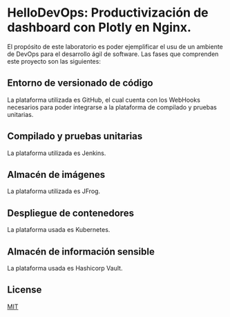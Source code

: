 # HelloDevOps: Productivización de dashboard con Plotly en Nginx.

El propósito de este laboratorio es poder ejemplificar el usu de un ambiente de DevOps para el desarrollo ágil de software. Las fases que comprenden este proyecto son las siguientes:

## Entorno de versionado de código

La plataforma utilizada es GitHub, el cual cuenta con los WebHooks necesarios para poder integrarse a la plataforma de compilado y pruebas unitarias.

## Compilado y pruebas unitarias

La plataforma utilizada es Jenkins.

## Almacén de imágenes

La plataforma utilizada es JFrog.

## Despliegue de contenedores

La plataforma usada es Kubernetes.

## Almacén de información sensible

La plataforma usada es Hashicorp Vault.

## License

[MIT](https://choosealicense.com/licenses/mit/)
